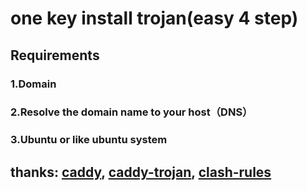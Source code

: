 # one key install trojan(easy 4 step)
## Requirements
### 1.Domain
### 2.Resolve the domain name to your host（DNS）
### 3.Ubuntu or like ubuntu system


## thanks: [caddy](https://github.com/caddyserver/caddy),  [caddy-trojan](https://github.com/imgk/caddy-trojan), [clash-rules](https://github.com/Loyalsoldier/clash-rules)

